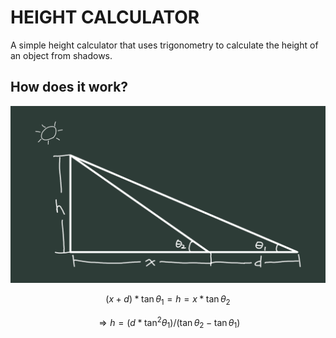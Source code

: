 # HEIGHT CALCULATOR

A simple height calculator that uses trigonometry to calculate the height of an object from shadows.

## How does it work?

![A simplized example](./example.png)

$$ (x+d) *\tan \theta _{1} = h = x* \tan \theta _{2} $$

$$ ⇒ h = (d * \tan^2 \theta _{1})/(\tan \theta _{2} - \tan \theta _{1}) $$
